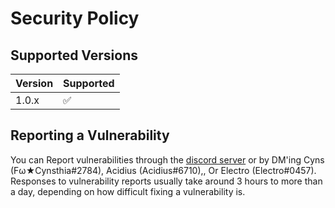 # Security Policy

## Supported Versions


| Version | Supported          |
| ------- | ------------------ |
| 1.0.x   | :white_check_mark: |
## Reporting a Vulnerability

You can Report vulnerabilities through the [discord server](https://discord.gg/5F299T7) or by DM'ing Cyns (Fω★Cynsthia#2784), Acidius (Acidius#6710),, Or Electro (Electro#0457).
Responses to vulnerability reports usually take around 3 hours to more than a day, depending on how difficult fixing a vulnerability is.
